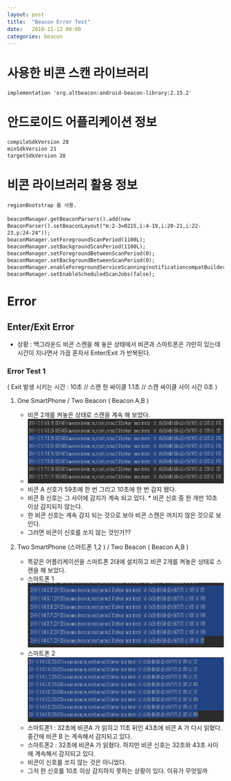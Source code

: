 ```yaml
---
layout: post
title:  "Beacon Error Test"
date:   2018-11-12 08:00
categories: beacon
---
```

# 사용한 비콘 스캔 라이브러리

    implementation 'org.altbeacon:android-beacon-library:2.15.2'

# 안드로이드 어플리케이션 정보

    compileSdkVersion 28
    minSdkVersion 21
    targetSdkVersion 28

# 비콘 라이브러리 활용 정보

    regionBootstrap 을 사용.

    beaconManager.getBeaconParsers().add(new BeaconParser().setBeaconLayout("m:2-3=0215,i:4-19,i:20-21,i:22-23,p:24-24"));
    beaconManager.setForegroundScanPeriod(1100L);
    beaconManager.setBackgroundScanPeriod(1100L);
    beaconManager.setForegroundBetweenScanPeriod(0);
    beaconManager.setBackgroundBetweenScanPeriod(0);
    beaconManager.enableForegroundServiceScanning(notificationcompatBuilder_Scannging.build(),456);
    beaconManager.setEnableScheduledScanJobs(false);

# Error

## Enter/Exit Error

* 상황 : 백그라운드 비콘 스캔을 해 놓은 상태에서 비콘과 스마트폰은 가만히 있는데 시간이 지나면서 가끔 혼자서 Enter/Exit 가 반복된다.

### Error Test 1 

( Exit 발생 시키는 시간 : 10초 // 스캔 한 싸이클 1.1초 // 스캔 싸이클 사이 시간 0초 )

1. One SmartPhone  / Two Beacon  ( Beacon A,B )

    * 비콘 2개를 켜놓은 상태로 스캔을 계속 해 보았다.
    * <img src="/resource/img/beacon_error1.PNG" width="800px" height="150px">
    * 비콘 A 신호가 59초에 한 번 그리고 10초에 한 번 감지 됐다.
    * 비콘 B 신호는 그 사이에 감지가 계속 되고 있다.             * 비콘 신호 중 한 개만 10초 이상 감지되지 않는다.
    * 한 비콘 신호는 계속 감지 되는 것으로 보아 비콘 스캔은 꺼지지 않은 것으로 보인다.
    * 그러면 비콘이 신호를 쏘지 않는 것인가??

2. Two SmartPhone (스마트폰 1,2 ) / Two Beacon ( Beacon A,B )

    * 똑같은 어플리케이션을 스마트폰 2대에 설치하고 비콘 2개를 켜놓은 상태로 스캔을 해 보았다.
    * 스마트폰 1 <img src="/resource/img/beacon_error2.1.PNG" width="800px" height="150px">
    * 스마트폰 2 <img src="/resource/img/beacon_error2.2.PNG" width="800px" height="150px">
    * 스마트폰1 : 32초에 비콘A 가 읽히고 11초 뒤인 43초에 비콘 A 가 다시 읽혔다. 중간에 비콘 B 는 계속해서 감지되고 있다. 
    * 스마트폰2 : 32초에 비콘A 가 읽혔다. 하지만 비콘 신호는 32초와 43초 사이에 계속해서 감지되고 있다.
    * 비콘이 신호를 쏘지 않는 것은 아니었다.
    * 그저 한 신호를 10초 이상 감지하지 못하는 상황이 있다. 이유가 무엇일까
